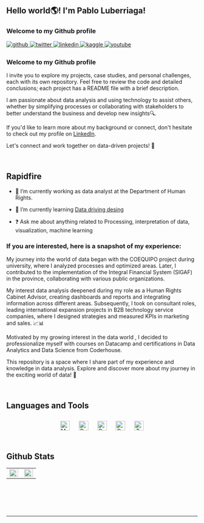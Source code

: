 ## Hello world🌎! I'm Pablo Luberriaga!  
  



### Welcome to my Github profile  
<a href="https://github.com/pablolube" target="_blank">
<img src=https://img.shields.io/badge/github-%2324292e.svg?&style=for-the-badge&logo=github&logoColor=white alt=github style="margin-bottom: 5px;" />
</a>
<a href="https://twitter.com/Lubepablo" target="_blank">
<img src=https://img.shields.io/badge/twitter-%2300acee.svg?&style=for-the-badge&logo=twitter&logoColor=white alt=twitter style="margin-bottom: 5px;" />
</a>
<a href="https://linkedin.com/in/pabloluberriaga" target="_blank">
<img src=https://img.shields.io/badge/linkedin-%231E77B5.svg?&style=for-the-badge&logo=linkedin&logoColor=white alt=linkedin style="margin-bottom: 5px;" />
</a>
<a href="https://www.kaggle.com/pabloluberriaga" target="_blank">
<img src=https://img.shields.io/badge/kaggle-%2344BAE8.svg?&style=for-the-badge&logo=kaggle&logoColor=white alt=kaggle style="margin-bottom: 5px;" />
</a>
<a href="https://www.youtube.com/user/pablolube" target="_blank">
<img src=https://img.shields.io/badge/youtube-%23EE4831.svg?&style=for-the-badge&logo=youtube&logoColor=white alt=youtube style="margin-bottom: 5px;" />
</a>  
  



### Welcome to my Github profile  
I invite you to explore my projects, case studies, and personal challenges, each with its own repository. Feel free to review the code and detailed conclusions; each project has a README file with a brief description.

I am passionate about data analysis and using technology to assist others, whether by simplifying processes or collaborating with stakeholders to better understand the business and develop new insights🔍.

If you'd like to learn more about my background or connect, don't hesitate to check out my profile on [LinkedIn](https://www.linkedin.com/in/pabloluberriaga/).

Let's connect and work together on data-driven projects! 🚀  
  

<br/>  


## Rapidfire  
- 🔭 I’m currently working as data analyst at the Department of Human Rights.  
  

- 🌱 I’m currently learning 
[Data driving desing](https://www.datacamp.com/portfolio/pablolube)  
  

- ❓ Ask me about anything related to Processing, interpretation of data, visualization, machine learning  
  



### If you are interested, here is a snapshot of my experience:
  

My journey into the world of data began with the COEQUIPO project during university, where I analyzed processes and optimized areas. Later, I contributed to the implementation of the Integral Financial System (SIGAF) in the province, collaborating with various public organizations.

My interest data analysis deepened during my role as a Human Rights Cabinet Advisor, creating dashboards and reports and integrating information across different areas. Subsequently, I took on consultant roles, leading international expansion projects in B2B technology service companies, where I designed strategies and measured KPIs in marketing and sales. 📈📊

Motivated by my growing interest in the data world , I decided to professionalize myself with courses on Datacamp and certifications in Data Analytics and Data Science from Coderhouse.

This repository is a space where I share part of my experience and knowledge in data analysis. Explore and discover more about my journey in the exciting world of data! 🚀  
  

<br/>  


## Languages and Tools  
<div align="center">  
<a href="https://www.mysql.com/" target="_blank"><img style="margin: 10px" src="https://profilinator.rishav.dev/skills-assets/mysql-original-wordmark.svg" alt="MySQL" height="25" /></a>  
<a href="https://powerbi.microsoft.com/en-us/" target="_blank"><img style="margin: 10px" src="https://profilinator.rishav.dev/skills-assets/powerbi.png" alt="Power Bi" height="25" /></a>  
<a href="https://www.python.org/" target="_blank"><img style="margin: 10px" src="https://profilinator.rishav.dev/skills-assets/python-original.svg" alt="Python" height="25" /></a>  
<a href="https://www.postgresql.org/" target="_blank"><img style="margin: 10px" src="https://profilinator.rishav.dev/skills-assets/postgresql-original-wordmark.svg" alt="PostgreSQL" height="25" /></a>  
<a href="https://www.tableau.com/" target="_blank"><img style="margin: 10px" src="https://profilinator.rishav.dev/skills-assets/tableau.svg" alt="Tableau" height="25" /></a>  
</div>  

<br/>  


## Github Stats  
<table><tr><td valign="top" width="50%">

<img src="https://github-readme-stats.vercel.app/api?username=pablolube&show_icons=true&count_private=true&hide_border=true" align="left" style="width: 100%" />

</td><td valign="top" width="50%">

<img src="https://github-readme-stats.vercel.app/api/top-langs/?username=pablolube&hide_border=true&layout=compact" align="left" style="width: 100%" />

</td></tr></table>  

<br/>  

  

<br/>  

  

<br/>  


<br />

----
